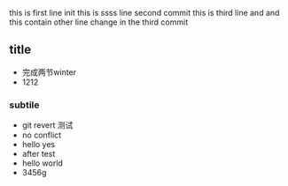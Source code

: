 this is first line init
this is ssss line  second commit 
this is third line and 
and this contain other line change in the third commit 

## title
 - 完成两节winter
 - 1212
### subtile
- git revert 测试
- no conflict 
- hello yes
- after test
- hello world
- 3456g